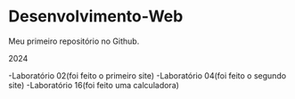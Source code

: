# Desenvolvimento-Web
Meu primeiro repositório no Github.

2024

-Laboratório 02(foi feito o primeiro site)
-Laboratório 04(foi feito o segundo site)
-Laboratório 16(foi feito uma calculadora)